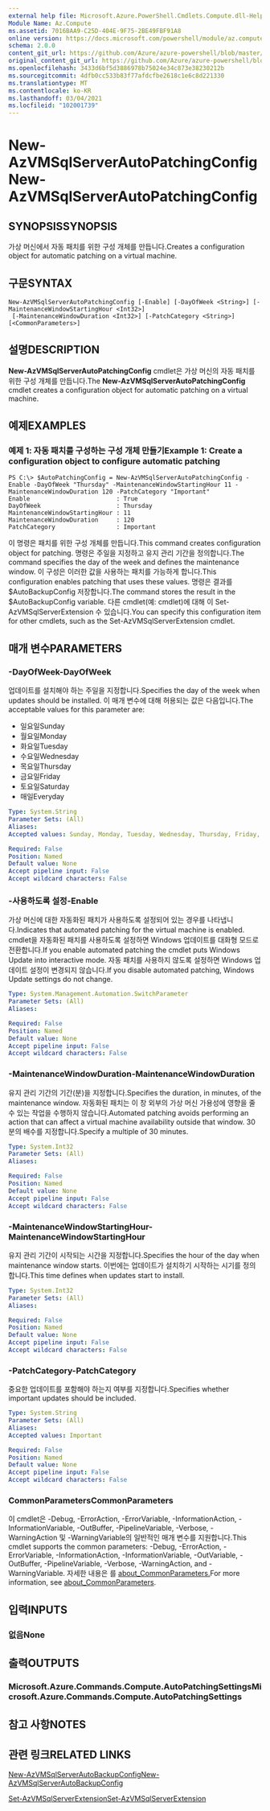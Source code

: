 ```yaml
---
external help file: Microsoft.Azure.PowerShell.Cmdlets.Compute.dll-Help.xml
Module Name: Az.Compute
ms.assetid: 7016BAA9-C25D-404E-9F75-2BE49FBF91A8
online version: https://docs.microsoft.com/powershell/module/az.compute/new-azvmsqlserverautopatchingconfig
schema: 2.0.0
content_git_url: https://github.com/Azure/azure-powershell/blob/master/src/Compute/Compute/help/New-AzVMSqlServerAutoPatchingConfig.md
original_content_git_url: https://github.com/Azure/azure-powershell/blob/master/src/Compute/Compute/help/New-AzVMSqlServerAutoPatchingConfig.md
ms.openlocfilehash: 3433d6bf5d3886978b75024e34c873e38230212b
ms.sourcegitcommit: 4dfb0cc533b83f77afdcfbe2618c1e6c8d221330
ms.translationtype: MT
ms.contentlocale: ko-KR
ms.lasthandoff: 03/04/2021
ms.locfileid: "102001739"
---
```

# <span data-ttu-id="c741d-101">New-AzVMSqlServerAutoPatchingConfig</span><span class="sxs-lookup"><span data-stu-id="c741d-101">New-AzVMSqlServerAutoPatchingConfig</span></span>

## <span data-ttu-id="c741d-102">SYNOPSIS</span><span class="sxs-lookup"><span data-stu-id="c741d-102">SYNOPSIS</span></span>
<span data-ttu-id="c741d-103">가상 머신에서 자동 패치를 위한 구성 개체를 만듭니다.</span><span class="sxs-lookup"><span data-stu-id="c741d-103">Creates a configuration object for automatic patching on a virtual machine.</span></span>

## <span data-ttu-id="c741d-104">구문</span><span class="sxs-lookup"><span data-stu-id="c741d-104">SYNTAX</span></span>

```
New-AzVMSqlServerAutoPatchingConfig [-Enable] [-DayOfWeek <String>] [-MaintenanceWindowStartingHour <Int32>]
 [-MaintenanceWindowDuration <Int32>] [-PatchCategory <String>] [<CommonParameters>]
```

## <span data-ttu-id="c741d-105">설명</span><span class="sxs-lookup"><span data-stu-id="c741d-105">DESCRIPTION</span></span>
<span data-ttu-id="c741d-106">**New-AzVMSqlServerAutoPatchingConfig** cmdlet은 가상 머신의 자동 패치를 위한 구성 개체를 만듭니다.</span><span class="sxs-lookup"><span data-stu-id="c741d-106">The **New-AzVMSqlServerAutoPatchingConfig** cmdlet creates a configuration object for automatic patching on a virtual machine.</span></span>

## <span data-ttu-id="c741d-107">예제</span><span class="sxs-lookup"><span data-stu-id="c741d-107">EXAMPLES</span></span>

### <span data-ttu-id="c741d-108">예제 1: 자동 패치를 구성하는 구성 개체 만들기</span><span class="sxs-lookup"><span data-stu-id="c741d-108">Example 1: Create a configuration object to configure automatic patching</span></span>
```
PS C:\> $AutoPatchingConfig = New-AzVMSqlServerAutoPatchingConfig -Enable -DayOfWeek "Thursday" -MaintenanceWindowStartingHour 11 -MaintenanceWindowDuration 120 -PatchCategory "Important"
Enable                        : True
DayOfWeek                     : Thursday
MaintenanceWindowStartingHour : 11
MaintenanceWindowDuration     : 120
PatchCategory                 : Important
```

<span data-ttu-id="c741d-109">이 명령은 패치를 위한 구성 개체를 만듭니다.</span><span class="sxs-lookup"><span data-stu-id="c741d-109">This command creates configuration object for patching.</span></span>
<span data-ttu-id="c741d-110">명령은 주일을 지정하고 유지 관리 기간을 정의합니다.</span><span class="sxs-lookup"><span data-stu-id="c741d-110">The command specifies the day of the week and defines the maintenance window.</span></span>
<span data-ttu-id="c741d-111">이 구성은 이러한 값을 사용하는 패치를 가능하게 합니다.</span><span class="sxs-lookup"><span data-stu-id="c741d-111">This configuration enables patching that uses these values.</span></span>
<span data-ttu-id="c741d-112">명령은 결과를 $AutoBackupConfig 저장합니다.</span><span class="sxs-lookup"><span data-stu-id="c741d-112">The command stores the result in the $AutoBackupConfig variable.</span></span>
<span data-ttu-id="c741d-113">다른 cmdlet(예: cmdlet)에 대해 이 Set-AzVMSqlServerExtension 수 있습니다.</span><span class="sxs-lookup"><span data-stu-id="c741d-113">You can specify this configuration item for other cmdlets, such as the Set-AzVMSqlServerExtension cmdlet.</span></span>

## <span data-ttu-id="c741d-114">매개 변수</span><span class="sxs-lookup"><span data-stu-id="c741d-114">PARAMETERS</span></span>

### <span data-ttu-id="c741d-115">-DayOfWeek</span><span class="sxs-lookup"><span data-stu-id="c741d-115">-DayOfWeek</span></span>
<span data-ttu-id="c741d-116">업데이트를 설치해야 하는 주일을 지정합니다.</span><span class="sxs-lookup"><span data-stu-id="c741d-116">Specifies the day of the week when updates should be installed.</span></span>
<span data-ttu-id="c741d-117">이 매개 변수에 대해 허용되는 값은 다음입니다.</span><span class="sxs-lookup"><span data-stu-id="c741d-117">The acceptable values for this parameter are:</span></span>
- <span data-ttu-id="c741d-118">일요일</span><span class="sxs-lookup"><span data-stu-id="c741d-118">Sunday</span></span>
- <span data-ttu-id="c741d-119">월요일</span><span class="sxs-lookup"><span data-stu-id="c741d-119">Monday</span></span>
- <span data-ttu-id="c741d-120">화요일</span><span class="sxs-lookup"><span data-stu-id="c741d-120">Tuesday</span></span>
- <span data-ttu-id="c741d-121">수요일</span><span class="sxs-lookup"><span data-stu-id="c741d-121">Wednesday</span></span>
- <span data-ttu-id="c741d-122">목요일</span><span class="sxs-lookup"><span data-stu-id="c741d-122">Thursday</span></span>
- <span data-ttu-id="c741d-123">금요일</span><span class="sxs-lookup"><span data-stu-id="c741d-123">Friday</span></span>
- <span data-ttu-id="c741d-124">토요일</span><span class="sxs-lookup"><span data-stu-id="c741d-124">Saturday</span></span>
- <span data-ttu-id="c741d-125">매일</span><span class="sxs-lookup"><span data-stu-id="c741d-125">Everyday</span></span>

```yaml
Type: System.String
Parameter Sets: (All)
Aliases:
Accepted values: Sunday, Monday, Tuesday, Wednesday, Thursday, Friday, Saturday, Everyday

Required: False
Position: Named
Default value: None
Accept pipeline input: False
Accept wildcard characters: False
```

### <span data-ttu-id="c741d-126">-사용하도록 설정</span><span class="sxs-lookup"><span data-stu-id="c741d-126">-Enable</span></span>
<span data-ttu-id="c741d-127">가상 머신에 대한 자동화된 패치가 사용하도록 설정되어 있는 경우를 나타냅니다.</span><span class="sxs-lookup"><span data-stu-id="c741d-127">Indicates that automated patching for the virtual machine is enabled.</span></span>
<span data-ttu-id="c741d-128">cmdlet을 자동화된 패치를 사용하도록 설정하면 Windows 업데이트를 대화형 모드로 전환합니다.</span><span class="sxs-lookup"><span data-stu-id="c741d-128">If you enable automated patching the cmdlet puts Windows Update into interactive mode.</span></span>
<span data-ttu-id="c741d-129">자동 패치를 사용하지 않도록 설정하면 Windows 업데이트 설정이 변경되지 않습니다.</span><span class="sxs-lookup"><span data-stu-id="c741d-129">If you disable automated patching, Windows Update settings do not change.</span></span>

```yaml
Type: System.Management.Automation.SwitchParameter
Parameter Sets: (All)
Aliases:

Required: False
Position: Named
Default value: None
Accept pipeline input: False
Accept wildcard characters: False
```

### <span data-ttu-id="c741d-130">-MaintenanceWindowDuration</span><span class="sxs-lookup"><span data-stu-id="c741d-130">-MaintenanceWindowDuration</span></span>
<span data-ttu-id="c741d-131">유지 관리 기간의 기간(분)을 지정합니다.</span><span class="sxs-lookup"><span data-stu-id="c741d-131">Specifies the duration, in minutes, of the maintenance window.</span></span>
<span data-ttu-id="c741d-132">자동화된 패치는 이 창 외부의 가상 머신 가용성에 영향을 줄 수 있는 작업을 수행하지 않습니다.</span><span class="sxs-lookup"><span data-stu-id="c741d-132">Automated patching avoids performing an action that can affect a virtual machine availability outside that window.</span></span>
<span data-ttu-id="c741d-133">30분의 배수를 지정합니다.</span><span class="sxs-lookup"><span data-stu-id="c741d-133">Specify a multiple of 30 minutes.</span></span>

```yaml
Type: System.Int32
Parameter Sets: (All)
Aliases:

Required: False
Position: Named
Default value: None
Accept pipeline input: False
Accept wildcard characters: False
```

### <span data-ttu-id="c741d-134">-MaintenanceWindowStartingHour</span><span class="sxs-lookup"><span data-stu-id="c741d-134">-MaintenanceWindowStartingHour</span></span>
<span data-ttu-id="c741d-135">유지 관리 기간이 시작되는 시간을 지정합니다.</span><span class="sxs-lookup"><span data-stu-id="c741d-135">Specifies the hour of the day when maintenance window starts.</span></span>
<span data-ttu-id="c741d-136">이번에는 업데이트가 설치하기 시작하는 시기를 정의합니다.</span><span class="sxs-lookup"><span data-stu-id="c741d-136">This time defines when updates start to install.</span></span>

```yaml
Type: System.Int32
Parameter Sets: (All)
Aliases:

Required: False
Position: Named
Default value: None
Accept pipeline input: False
Accept wildcard characters: False
```

### <span data-ttu-id="c741d-137">-PatchCategory</span><span class="sxs-lookup"><span data-stu-id="c741d-137">-PatchCategory</span></span>
<span data-ttu-id="c741d-138">중요한 업데이트를 포함해야 하는지 여부를 지정합니다.</span><span class="sxs-lookup"><span data-stu-id="c741d-138">Specifies whether important updates should be included.</span></span>

```yaml
Type: System.String
Parameter Sets: (All)
Aliases:
Accepted values: Important

Required: False
Position: Named
Default value: None
Accept pipeline input: False
Accept wildcard characters: False
```

### <span data-ttu-id="c741d-139">CommonParameters</span><span class="sxs-lookup"><span data-stu-id="c741d-139">CommonParameters</span></span>
<span data-ttu-id="c741d-140">이 cmdlet은 -Debug, -ErrorAction, -ErrorVariable, -InformationAction, -InformationVariable, -OutBuffer, -PipelineVariable, -Verbose, -WarningAction 및 -WarningVariable의 일반적인 매개 변수를 지원합니다.</span><span class="sxs-lookup"><span data-stu-id="c741d-140">This cmdlet supports the common parameters: -Debug, -ErrorAction, -ErrorVariable, -InformationAction, -InformationVariable, -OutVariable, -OutBuffer, -PipelineVariable, -Verbose, -WarningAction, and -WarningVariable.</span></span> <span data-ttu-id="c741d-141">자세한 내용은 를 [about_CommonParameters.](http://go.microsoft.com/fwlink/?LinkID=113216)</span><span class="sxs-lookup"><span data-stu-id="c741d-141">For more information, see [about_CommonParameters](http://go.microsoft.com/fwlink/?LinkID=113216).</span></span>

## <span data-ttu-id="c741d-142">입력</span><span class="sxs-lookup"><span data-stu-id="c741d-142">INPUTS</span></span>

### <span data-ttu-id="c741d-143">없음</span><span class="sxs-lookup"><span data-stu-id="c741d-143">None</span></span>

## <span data-ttu-id="c741d-144">출력</span><span class="sxs-lookup"><span data-stu-id="c741d-144">OUTPUTS</span></span>

### <span data-ttu-id="c741d-145">Microsoft.Azure.Commands.Compute.AutoPatchingSettings</span><span class="sxs-lookup"><span data-stu-id="c741d-145">Microsoft.Azure.Commands.Compute.AutoPatchingSettings</span></span>

## <span data-ttu-id="c741d-146">참고 사항</span><span class="sxs-lookup"><span data-stu-id="c741d-146">NOTES</span></span>

## <span data-ttu-id="c741d-147">관련 링크</span><span class="sxs-lookup"><span data-stu-id="c741d-147">RELATED LINKS</span></span>

[<span data-ttu-id="c741d-148">New-AzVMSqlServerAutoBackupConfig</span><span class="sxs-lookup"><span data-stu-id="c741d-148">New-AzVMSqlServerAutoBackupConfig</span></span>](./New-AzVMSqlServerAutoBackupConfig.md)

[<span data-ttu-id="c741d-149">Set-AzVMSqlServerExtension</span><span class="sxs-lookup"><span data-stu-id="c741d-149">Set-AzVMSqlServerExtension</span></span>](./Set-AzVMSqlServerExtension.md)


